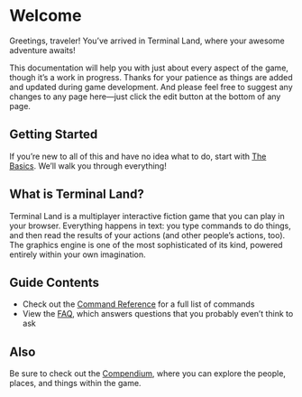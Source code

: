 # Welcome

Greetings, traveler! You’ve arrived in Terminal Land, where your awesome adventure awaits!

This documentation will help you with just about every aspect of the game, though it’s a work in progress. Thanks for your patience as things are added and updated during game development. And please feel free to suggest any changes to any page here—just click the edit button at the bottom of any page.

## Getting Started

If you’re new to all of this and have no idea what to do, start with [The Basics](basics.md). We’ll walk you through everything!

## What is Terminal Land?

Terminal Land is a multiplayer interactive fiction game that you can play in your browser. Everything happens in text: you type commands to do things, and then read the results of your actions (and other people’s actions, too). The graphics engine is one of the most sophisticated of its kind, powered entirely within your own imagination.

## Guide Contents

* Check out the [Command Reference](commands.md) for a full list of commands
* View the [FAQ](faq.md), which answers questions that you probably even’t think to ask

## Also

Be sure to check out the [Compendium](https://compendium.terminal.land), where you can explore the people, places, and things within the game.
